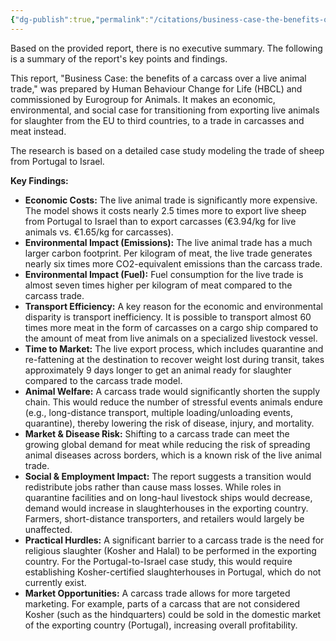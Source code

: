 ```yaml
---
{"dg-publish":true,"permalink":"/citations/business-case-the-benefits-of-a-carcass-over-a-live-animal-trade-human-behaviour-change-for-life/","created":"2025-10-27T16:33:56.656+00:00","updated":"2025-10-27T16:33:56.656+00:00"}
---
```



Based on the provided report, there is no executive summary. The following is a summary of the report's key points and findings.

This report, "Business Case: the benefits of a carcass over a live animal trade," was prepared by Human Behaviour Change for Life (HBCL) and commissioned by Eurogroup for Animals. It makes an economic, environmental, and social case for transitioning from exporting live animals for slaughter from the EU to third countries, to a trade in carcasses and meat instead.

The research is based on a detailed case study modeling the trade of sheep from Portugal to Israel.

**Key Findings:**

*   **Economic Costs:** The live animal trade is significantly more expensive. The model shows it costs nearly 2.5 times more to export live sheep from Portugal to Israel than to export carcasses (€3.94/kg for live animals vs. €1.65/kg for carcasses).
*   **Environmental Impact (Emissions):** The live animal trade has a much larger carbon footprint. Per kilogram of meat, the live trade generates nearly six times more CO2-equivalent emissions than the carcass trade.
*   **Environmental Impact (Fuel):** Fuel consumption for the live trade is almost seven times higher per kilogram of meat compared to the carcass trade.
*   **Transport Efficiency:** A key reason for the economic and environmental disparity is transport inefficiency. It is possible to transport almost 60 times more meat in the form of carcasses on a cargo ship compared to the amount of meat from live animals on a specialized livestock vessel.
*   **Time to Market:** The live export process, which includes quarantine and re-fattening at the destination to recover weight lost during transit, takes approximately 9 days longer to get an animal ready for slaughter compared to the carcass trade model.
*   **Animal Welfare:** A carcass trade would significantly shorten the supply chain. This would reduce the number of stressful events animals endure (e.g., long-distance transport, multiple loading/unloading events, quarantine), thereby lowering the risk of disease, injury, and mortality.
*   **Market & Disease Risk:** Shifting to a carcass trade can meet the growing global demand for meat while reducing the risk of spreading animal diseases across borders, which is a known risk of the live animal trade.
*   **Social & Employment Impact:** The report suggests a transition would redistribute jobs rather than cause mass losses. While roles in quarantine facilities and on long-haul livestock ships would decrease, demand would increase in slaughterhouses in the exporting country. Farmers, short-distance transporters, and retailers would largely be unaffected.
*   **Practical Hurdles:** A significant barrier to a carcass trade is the need for religious slaughter (Kosher and Halal) to be performed in the exporting country. For the Portugal-to-Israel case study, this would require establishing Kosher-certified slaughterhouses in Portugal, which do not currently exist.
*   **Market Opportunities:** A carcass trade allows for more targeted marketing. For example, parts of a carcass that are not considered Kosher (such as the hindquarters) could be sold in the domestic market of the exporting country (Portugal), increasing overall profitability.
